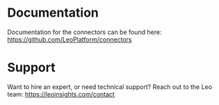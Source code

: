 # Documentation
Documentation for the connectors can be found here: https://github.com/LeoPlatform/connectors

# Support
Want to hire an expert, or need technical support? Reach out to the Leo team: https://leoinsights.com/contact